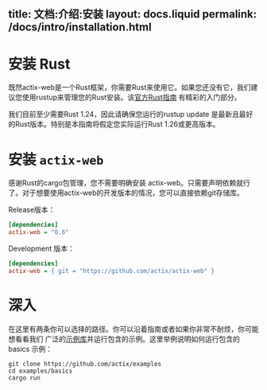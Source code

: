 title:   文档:介绍:安装
layout: docs.liquid
permalink: /docs/intro/installation.html
---

# 安装 Rust

既然actix-web是一个Rust框架，你需要Rust来使用它。如果您还没有它，我们建议您使用rustup来管理您的Rust安装。该[官方Rust指南](https://doc.rust-lang.org/book/second-edition/ch01-01-installation.html) 有精彩的入门部分。

我们目前至少需要Rust 1.24，因此请确保您运行的rustup update 是最新且最好的Rust版本。特别是本指南将假定您实际运行Rust 1.26或更高版本。


# 安装 `actix-web`

感谢Rust的cargo包管理，您不需要明确安装 actix-web。只需要声明依赖就行了。对于想要使用actix-web的开发版本的情况，您可以直接依赖git存储库。

Release版本：

```ini
[dependencies]
actix-web = "0.6"
```

Development 版本：

```ini
[dependencies]
actix-web = { git = "https://github.com/actix/actix-web" }
```

# 深入

在这里有两条你可以选择的路径。你可以沿着指南或者如果你非常不耐烦，你可能想看看我们 广泛的[示例库](https://github.com/actix/examples)并运行包含的示例。这里举例说明如何运行包含的basics 示例：

```
git clone https://github.com/actix/examples
cd examples/basics
cargo run
```
